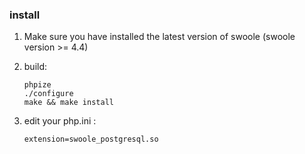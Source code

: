 ### install

 1. Make sure you have installed the latest version of swoole (swoole version >= 4.4)

 2. build:
    ``` 
    phpize  
    ./configure
    make && make install
    ```
 3. edit your php.ini :
     ```
     extension=swoole_postgresql.so
     ```
 
 

  

